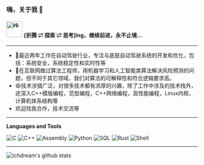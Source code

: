 ### 嗨，关于我 👋

<h4>
  <img src="https://emojis.slackmojis.com/emojis/images/1588866973/8934/hellokittydance.gif?1588866973" alt="Hi" width="42" />
  {折腾 ⇌ 探索 ⇌ 思考]ing，继续前进，永不止境...
</h4>

---

- 🔭最近两年工作在自动驾驶行业，专注与底层自动驾驶系统的开发和优化，包括：系统安全，系统稳定性和实时性等
- 🌱在互联网做过算法工程师，用机器学习和人工智能类算法解决风险预测的问题，但不同于其它领域，我们对算法的可解释性和符合逻辑要求高。
- 😄技术涉猎广泛，对很多技术都有浓厚的兴趣，除了工作中涉及的技术栈外，还深入C++模版编程，范型编程，C++网络编程，高性能编程，Linux内核，计算机体系结构等
- 欢迎找我合作，技术交流等

---

**Languages and Tools**

![C](https://img.shields.io/badge/-HTML5-%23E34C26?style=flat&logo=c&logoColor=ffffff)
![C++](https://img.shields.io/badge/-CSS3-%23197CBE?style=flat&logo=cpp)
![Assembly](https://img.shields.io/badge/-JavaScript-%23F7DF1C?style=flat&logo=assembly&logoColor=000000&labelColor=%23ECD83E&color=%23ECD83E)
![Python](https://img.shields.io/badge/-React-%2320232A?logoColor=61DAFB&style=flat&logo=python)
![SQL](https://img.shields.io/badge/-Sass-%23CB6498?style=flat&logo=sql&logoColor=ffffff)
![Rust](https://img.shields.io/badge/-Rust-%23DEA584?style=flat&logo=rust&logoColor=000000)
![Shell](https://img.shields.io/badge/-Shell-%2389E051?style=flat&logo=powershell&logoColor=ffffff)

---
![ichdream's github stats](https://github-readme-stats.vercel.app/api?username=ichdream&theme=gruvbox&show_icons=true)

<!--
**ichdream/ichdream** is a ✨ _special_ ✨ repository because its `README.md` (this file) appears on your GitHub profile.

Here are some ideas to get you started:

- 🔭 I’m currently working on ...
- 🌱 I’m currently learning ...
- 👯 I’m looking to collaborate on ...
- 🤔 I’m looking for help with ...
- 💬 Ask me about ...
- 📫 How to reach me: ...
- 😄 Pronouns: ...
- ⚡ Fun fact: ...
-->

